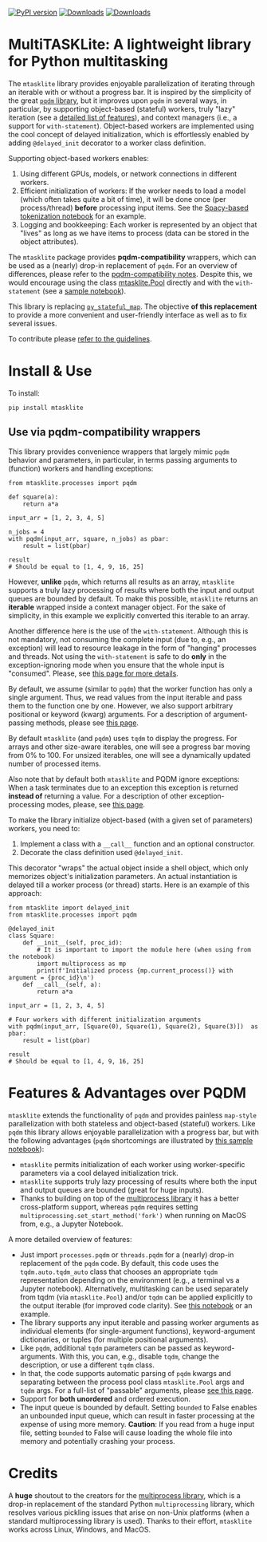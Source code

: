 [![PyPI version](https://img.shields.io/pypi/v/mtasklite.svg)](https://pypi.python.org/pypi/mtasklite/)
[![Downloads](https://static.pepy.tech/badge/mtasklite)](https://pepy.tech/project/mtasklite)
[![Downloads](https://static.pepy.tech/badge/mtasklite/month)](https://pepy.tech/project/mtasklite)

# MultiTASKLite: A lightweight library for Python multitasking

The `mtasklite` library provides enjoyable parallelization of iterating through an iterable with or without a progress bar. It is inspired by the simplicity of the great [`pqdm` library](https://github.com/niedakh/pqdm), but it improves upon `pqdm` in several ways, in particular, by supporting object-based (stateful) workers, truly "lazy" iteration (see a [detailed list of features](#features--advantages-over-pqdm)), and context managers (i.e., a support for `with-statement`). Object-based workers are implemented using the cool concept of delayed initialization, which is effortlessly enabled by adding `@delayed_init` decorator to a worker class definition.

Supporting object-based workers enables:
  1. Using different GPUs, models, or network connections in different workers.
  2. Efficient initialization of workers: If the worker needs to load a model (which often takes quite a bit of time), it will be done once (per process/thread)  **before** processing input items. See the [Spacy-based tokenization notebook](examples/mtasklite_pqdm_spacy_tokenization_demo.ipynb) for an example.
  3. Logging and bookkeeping: Each worker is represented by an object that "lives" as long as we have items to process (data can be stored in the object attributes). 
  
The `mtasklite` package provides **pqdm-compatibility** wrappers, which can be used as a (nearly) drop-in replacement of `pqdm`. For an overview of differences, please refer to the [pqdm-compatibility notes](docs/pqdm_compatibility.md). Despite this, we would encourage using the class [mtasklite.Pool](mtasklite/pool.py) directly and with the `with-statement` (see a [sample notebook](examples/mtasklite_pool_square_demo.ipynb)).

This library is replacing [`py_stateful_map`](https://github.com/searchivarius/py_stateful_map). The objective **of this replacement** to provide a more convenient and user-friendly interface as well as to fix several issues.

To contribute please [refer to the guidelines](docs/contributing.md).

# Install & Use

To install:

```pip install mtasklite```

## Use via pqdm-compatibility wrappers
  
This library provides convenience wrappers that largely mimic `pqdm` behavior and parameters, in particular, in terms passing arguments to (function) workers and handling exceptions:

```
from mtasklite.processes import pqdm

def square(a):
    return a*a

input_arr = [1, 2, 3, 4, 5]

n_jobs = 4 
with pqdm(input_arr, square, n_jobs) as pbar:
    result = list(pbar)

result
# Should be equal to [1, 4, 9, 16, 25]
```

However, **unlike** `pqdm`, which returns all results as an array, `mtasklite` supports a truly lazy processing of results where both the input and output queues are bounded by default. To make this possible, `mtasklite` returns an **iterable** wrapped inside a context manager object. For the sake of simplicity, in this example we explicitly converted this iterable to an array.

Another difference here is the use of the `with-statement`. Although this is not mandatory, not consuming the complete input (due to, e.g., an exception) will lead to resource leakage in the form of "hanging" processes and threads. Not using the `with-statement` is safe to do **only** in the exception-ignoring mode when you ensure that the whole input is "consumed". Please, see [this page for more details](docs/context_manager_and_resource_leakage.md).

By default, we assume (similar to `pqdm`) that the worker function has only a single argument. Thus, we read values from the input iterable and pass them to the function one by one. However, we also support arbitrary positional or keyword (kwarg) arguments. For a description of argument-passing methods, please see [this page](docs/argument_passing.md).
      
By default `mtasklite` (and `pqdm`) uses `tqdm` to display the progress. For arrays and other size-aware iterables, one will see a progress bar moving from 0% to 100. For unsized iterables, one will see a dynamically updated number of processed items. 

Also note that by default both `mtasklite` and PQDM ignore exceptions: When a task terminates due to an exception this exception is returned **instead of** returning a value. For a description of other exception-processing modes, please, see [this page](docs/exception_processing.md).


To make the library initialize object-based (with a given set of parameters) workers, you need to:

1. Implement a class with a ``__call__`` function and an optional constructor.
2. Decorate the class definition used `@delayed_init`. 

This decorator "wraps" the actual object inside a shell object, which only memorizes object's initialization parameters. An actual instantiation is delayed till a worker process (or thread) starts. Here is an example of this approach:

```
from mtasklite import delayed_init
from mtasklite.processes import pqdm

@delayed_init
class Square:
    def __init__(self, proc_id):
        # It is important to import the module here (when using from the notebook)
        import multiprocess as mp
        print(f'Initialized process {mp.current_process()} with argument = {proc_id}\n')
    def __call__(self, a):
        return a*a

input_arr = [1, 2, 3, 4, 5]

# Four workers with different initialization arguments
with pqdm(input_arr, [Square(0), Square(1), Square(2), Square(3)])  as pbar:
    result = list(pbar) 

result
# Should be equal to [1, 4, 9, 16, 25]
```

# Features & Advantages over PQDM

`mtasklite` extends the functionality of `pqdm` and provides painless `map-style` parallelization with both stateless and object-based (stateful) workers. Like `pqdm` this library allows enjoyable parallelization with a progress bar, but with the following advantages (`pqdm` shortcomings are illustrated by [this sample notebook](examples/pqdm_example.ipynb)):

* `mtasklite` permits initialization of each worker using worker-specific parameters via a cool delayed initialization trick.
* `mtasklite` supports truly lazy processing of results where both the input and output queues are bounded (great for huge inputs).
* Thanks to building on top of the [multiprocess library](https://github.com/uqfoundation/multiprocess) it has a better cross-platform support, whereas `pqdm` requires setting `multiprocessing.set_start_method('fork')` when running on MacOS from, e.g., a Jupyter Notebook.


A more detailed overview of features:
* Just import `processes.pqdm` or `threads.pqdm` for a (nearly) drop-in replacement of the `pqdm` code. By default, this code uses the `tqdm.auto.tqdm_auto` class that chooses an appropriate `tqdm` representation depending on the environment (e.g., a terminal vs a Jupyter notebook). Alternatively, multitasking can be used separately from tqdm (via `mtasklite.Pool`) and/or `tqdm` can be applied explicitly to the output iterable (for improved code clarity). See [this notebook](examples/mtasklite_pool_square_demo.ipynb) or an example.
* The library supports any input iterable and passing worker arguments as individual elements (for single-argument functions), keyword-argument dictionaries, or tuples (for multiple positional arguments).
* Like `pqdm`, additional `tqdm` parameters can be passed as keyword-arguments. With this, you can, e.g., disable `tqdm`, change the description, or use a different `tqdm` class.
* In that, the code supports automatic parsing of `pqdm` kwargs and separating between the process pool class `mtasklite.Pool` args and `tqdm` args. For a full-list of "passable" arguments, please [see this page](docs/pool_arguments.md).
* Support for **both unordered** and ordered execution.
* The input queue is bounded by default. Setting `bounded` to False enables an unbounded input queue, which can result in faster processing at the expense of using more memory. **Caution**: If you read from a huge input file, setting `bounded` to False will cause loading the whole file into memory and potentially crashing your process.


# Credits

A **huge** shoutout to the creators for the [multiprocess library](https://github.com/uqfoundation/multiprocess), which is a drop-in replacement of the standard Python `multiprocessing` library, which resolves various pickling issues that arise on non-Unix platforms (when a standard multiprocessing library is used). Thanks to their effort, `mtasklite` works across Linux, Windows, and MacOS.

